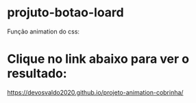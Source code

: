 # projuto-botao-loard

Função animation do css:
# Clique no link abaixo para ver o resultado:

https://devosvaldo2020.github.io/projeto-animation-cobrinha/


